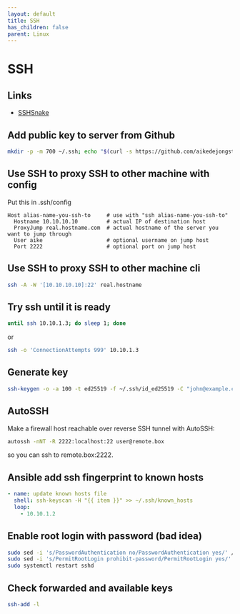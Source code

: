 ```yaml
---
layout: default
title: SSH
has_children: false
parent: Linux
---
```


# SSH

## Links

- [SSHSnake](https://joshua.hu/ssh-snake-ssh-network-traversal-discover-ssh-private-keys-network-graph)

## Add public key to server from Github

```bash
mkdir -p -m 700 ~/.ssh; echo "$(curl -s https://github.com/aikedejongste.keys) # Aike" >> ~/.ssh/authorized_keys; chmod 600 ~/.ssh/authorized_keys
```

## Use SSH to proxy SSH to other machine with config

Put this in .ssh/config

```
Host alias-name-you-ssh-to     # use with "ssh alias-name-you-ssh-to"
  Hostname 10.10.10.10         # actual IP of destination host
  ProxyJump real.hostname.com  # actual hostname of the server you want to jump through
  User aike                    # optional username on jump host
  Port 2222                    # optional port on jump host
```

## Use SSH to proxy SSH to other machine cli

```bash
ssh -A -W '[10.10.10.10]:22' real.hostname
```

## Try ssh until it is ready

```bash
until ssh 10.10.1.3; do sleep 1; done
```

or

```bash
ssh -o 'ConnectionAttempts 999' 10.10.1.3
```

## Generate key

```bash
ssh-keygen -o -a 100 -t ed25519 -f ~/.ssh/id_ed25519 -C "john@example.com"
```

## AutoSSH

Make a firewall host reachable over reverse SSH tunnel with AutoSSH:

```bash
autossh -nNT -R 2222:localhost:22 user@remote.box
```

so you can ssh to remote.box:2222.

## Ansible add ssh fingerprint to known hosts

```yaml
- name: update known hosts file
  shell: ssh-keyscan -H "{{ item }}" >> ~/.ssh/known_hosts
  loop:
    - 10.10.1.2
```

## Enable root login with password (bad idea)

```bash
sudo sed -i 's/PasswordAuthentication no/PasswordAuthentication yes/' /etc/ssh/sshd_config
sudo sed -i 's/PermitRootLogin prohibit-password/PermitRootLogin yes/' /etc/ssh/sshd_config
sudo systemctl restart sshd
```

## Check forwarded and available keys

```bash
ssh-add -l
```

